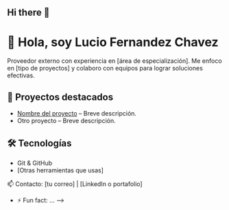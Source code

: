 ## Hi there 👋

# 👋 Hola, soy Lucio Fernandez Chavez

Proveedor externo con experiencia en [área de especialización]. Me enfoco en [tipo de proyectos] y colaboro con equipos para lograr soluciones efectivas.

## 🚀 Proyectos destacados
- [Nombre del proyecto](enlace) – Breve descripción.
- Otro proyecto – Breve descripción.

## 🛠️ Tecnologías
- Git & GitHub
- [Otras herramientas que usas]

📫 Contacto: [tu correo] | [LinkedIn o portafolio]

- ⚡ Fun fact: ...
-->
